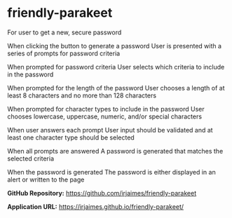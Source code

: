 # friendly-parakeet

For user to get a new, secure password

When clicking the button to generate a password
User is presented with a series of prompts for password criteria

When prompted for password criteria
User selects which criteria to include in the password

When prompted for the length of the password
User chooses a length of at least 8 characters and no more than 128 characters

When prompted for character types to include in the password
User chooses lowercase, uppercase, numeric, and/or special characters

When user answers each prompt
User input should be validated and at least one character type should be selected

When all prompts are answered
A password is generated that matches the selected criteria

When the password is generated
The password is either displayed in an alert or written to the page

**GitHub Repository:** <https://github.com/irjaimes/friendly-parakeet>

**Application URL:** <https://irjaimes.github.io/friendly-parakeet/>
